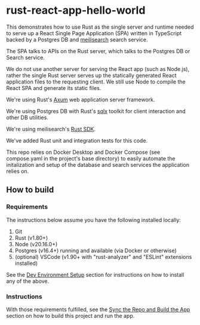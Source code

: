 # rust-react-app-hello-world

This demonstrates how to use Rust as the single server and runtime needed to serve up a React Single Page Application (SPA) written in TypeScript backed by a Postgres DB and [meilisearch](https://www.meilisearch.com/) search service. 

The SPA talks to APIs on the Rust server, which talks to the Postgres DB or Search service. 

We do not use another server for serving the React app (such as Node.js), rather the single Rust server serves up the statically generated React application files to the requesting client. We still use Node to compile the React SPA and generate its static files. 

We're using Rust's [Axum](https://docs.rs/axum/latest/axum/) web application server framework.

We're using Postgres DB with Rust's [sqlx](https://docs.rs/sqlx/latest/sqlx/) toolkit for client interaction and other DB utilities.

We're using meilisearch's [Rust SDK](https://github.com/meilisearch/meilisearch-rust).

We've added Rust unit and integration tests for this code. 

This repo relies on Docker Desktop and Docker Compose (see compose.yaml in the project's base directory) to easily automate the initalization and setup of the database and search services the application relies on.  


## How to build 

### Requirements
The instructions below assume you have the following installed locally: 
1. Git 
2. Rust (v1.80+) 
3. Node (v20.16.0+)
4. Postgres (v16.4+) running and available (via Docker or otherwise)
5. (optional) VSCode (v1.90+ with "rust-analyzer" and "ESLint" extensions installed) 

See the [Dev Environment Setup](https://docs.google.com/document/d/1XNp3Rvjv013czinhsvlJ8TVzIqlS23XuRvU68ydVp28/edit#heading=h.nmiyh3e307cw) section for instructions on how to install any of the above.

### Instructions
With those requirements fulfilled, see the [Sync the Repo and Build the App](https://docs.google.com/document/d/1XNp3Rvjv013czinhsvlJ8TVzIqlS23XuRvU68ydVp28/edit#heading=h.xjl3tbax05i7) section on how to build this project and run the app.
